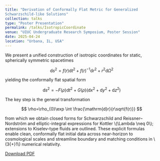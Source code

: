 ```yaml
---
title: "Derivation of Conformally Flat Metric for Generalized
Schwarzschild-like Solutions"
collection: talks
type: "Poster Presentation"
permalink: /talks/IsotropicCoordinate
venue: "UIUC Undergraduate Research Symposium, Poster Session"
date: 2025-04-24
location: "Urbana, IL, USA"
---
```

We present a unified construction of isotropic coordinates for static, spherically symmetric spacetimes

$$
\mathrm{d}s^{2}= f(r)\mathrm{d}t^{2}+f(r)^{-1}\mathrm{d}r^{2}+r^{2}\mathrm{d}\Omega^{2}
$$

yielding the conformally flat spatial form 

$$
\mathrm{d}s^{2}=-F(\rho)\mathrm{d}t^{2}+G(\rho)(\mathrm{d}x^{2}+\mathrm{d}y^{2}+\mathrm{d}z^{2})
$$

The key step is the general transformation

$$
\rho=\rho_{0}\exp \int \frac{\mathrm{d}r}{r\sqrt{f(r)}}
$$

from which we obtain closed forms for Schwarzschild and Reissner–Nordström and elliptic-integral expressions for Kottler \\(\Lambda \neq 0\\); extensions to Kiselev-type fluids are outlined.
These explicit formulas enable clean, conformally flat initial data across near-horizon to cosmological scales and streamline boundary and matching conditions in \\(3{+}1\\) numerical relativity.
<p><a href="{{ 'files/Isotropic_Coordinate_Poster.pdf' | relative_url }}" download>Download PDF</a></p>
